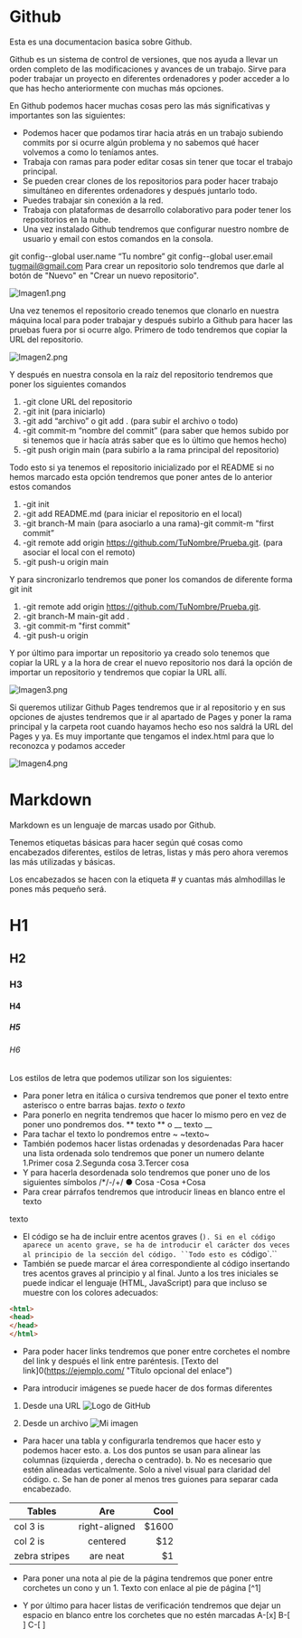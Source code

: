 # Github

Esta es una documentacion basica sobre Github.

Github es un sistema de control de versiones, que nos ayuda a llevar un orden completo de las modificaciones y avances de un trabajo. Sirve para poder trabajar un proyecto en diferentes ordenadores y poder acceder a lo que has hecho anteriormente con muchas más opciones.

En Github podemos hacer muchas cosas pero las más significativas y importantes son las siguientes:

- Podemos hacer que podamos tirar hacia atrás en un trabajo subiendo commits por si ocurre algún problema y no sabemos qué hacer volvemos a como lo teníamos antes.
- Trabaja con ramas para poder editar cosas sin tener que tocar el trabajo principal.
- Se pueden crear clones de los repositorios para poder hacer trabajo simultáneo en diferentes ordenadores y después juntarlo todo.
- Puedes trabajar sin conexión a la red.
- Trabaja con plataformas de desarrollo colaborativo para poder tener los repositorios en la nube.
- Una vez instalado Github tendremos que configurar nuestro nombre de usuario y email con estos comandos en la consola.

git config--global user.name “Tu nombre”
git config--global user.email tugmail@gmail.com
Para crear un repositorio solo tendremos que darle al botón de "Nuevo" en "Crear un nuevo repositorio".

![Imagen1.png](img/Imagen1.png)

Una vez tenemos el repositorio creado tenemos que clonarlo en nuestra máquina local para poder trabajar y después subirlo a Github para hacer las pruebas fuera por si ocurre algo. Primero de todo tendremos que copiar la URL del repositorio.

![Imagen2.png](img/Imagen2.png)

Y después en nuestra consola en la raíz del repositorio tendremos que poner los siguientes comandos

1. -git clone URL del repositorio
2. -git init (para iniciarlo)
3. -git add “archivo” o git add . (para subir el archivo o todo)
4. -git commit-m “nombre del commit” (para saber que hemos subido por si tenemos que ir hacía atrás saber que es lo último que hemos hecho)
5. -git push origin main (para subirlo a la rama principal del repositorio)

Todo esto si ya tenemos el repositorio inicializado por el README si no hemos marcado esta opción tendremos que poner antes de lo anterior estos comandos

1. -git init
2. -git add README.md (para iniciar el repositorio en el local)
3. -git branch-M main (para asociarlo a una rama)-git commit-m "first commit”
4. -git remote add origin https://github.com/TuNombre/Prueba.git. (para asociar el local con el remoto)
5. -git push-u origin main

Y para sincronizarlo tendremos que poner los comandos de diferente forma git init

1. -git remote add origin https://github.com/TuNombre/Prueba.git.
2. -git branch-M main-git add .
3. -git commit-m "first commit"
4. -git push-u origin

Y por último para importar un repositorio ya creado solo tenemos que copiar la URL y a la hora de crear el nuevo repositorio nos dará la opción de importar un repositorio y tendremos que copiar la URL allí.

![Imagen3.png](img/Imagen3.png)

Si queremos utilizar Github Pages tendremos que ir al repositorio y en sus opciones de ajustes tendremos que ir al apartado de Pages y poner la rama principal y la carpeta root cuando hayamos hecho eso nos saldrá la URL del Pages y ya. Es muy importante que tengamos el index.html para que lo reconozca y podamos acceder

![Imagen4.png](img/Imagen4.png)


# Markdown

Markdown es un lenguaje de marcas usado por Github.

Tenemos etiquetas básicas para hacer según qué cosas como encabezados diferentes, estilos de letras, listas y más pero ahora veremos las más utilizadas y básicas.

Los encabezados se hacen con la etiqueta # y cuantas más almhodillas le pones más pequeño será.
# H1
## H2
### H3
#### H4
##### H5
###### H6

Los estilos de letra que podemos utilizar son los siguientes:
- Para poner letra en itálica o cursiva tendremos que poner el texto entre asterisco o entre barras bajas.
*texto* o _texto_
- Para ponerlo en negrita tendremos que hacer lo mismo pero en vez de poner uno pondremos dos.
** texto ** o __ texto __
- Para tachar el texto lo pondremos entre ~
~texto~
- También podemos hacer listas ordenadas y desordenadas
Para hacer una lista ordenada solo tendremos que poner un numero delante
1.Primer cosa
2.Segunda cosa
3.Tercer cosa
- Y para hacerla desordenada solo tendremos que poner uno de los siguientes símbolos
/*/-/+/
● Cosa
-Cosa
+Cosa
- Para crear párrafos tendremos que introducir lineas en blanco entre el texto
  
texto
  
- El código se ha de incluir entre acentos graves (`). Si en el código aparece un acento grave, se ha de introducir el carácter dos veces al principio de la sección del código.
``Todo esto es `código`.``
- También se puede marcar el área correspondiente al código insertando tres acentos graves al principio y al final. Junto a los tres iniciales se puede indicar el lenguaje (HTML, JavaScript) para que incluso se muestre con los colores adecuados:
```html
<html>
<head>
</head>
</html>
```
- Para poder hacer links tendremos que poner entre corchetes el nombre del link y después el link entre paréntesis.
[Texto del link]0(https://ejemplo.com/ "Título opcional del enlace")

- Para introducir imágenes se puede hacer de dos formas diferentes

1. Desde una URL
![Logo de GitHub](https://github.githubassets.com/images/modules/logos_page/GitHub-Mark.png "GitHub Logo")

2. Desde un archivo
![Mi imagen](imagenes/foto.png "Mi foto")

- Para hacer una tabla y configurarla tendremos que hacer esto y podemos hacer esto.
a. Los dos puntos se usan para alinear las columnas (izquierda , derecha o centrado).
b. No es necesario que estén alineadas verticalmente. Solo a nivel visual para claridad del código.
c. Se han de poner al menos tres guiones para separar cada encabezado.

| Tables        | Are           | Cool  |
| ------------- |:-------------:| -----:|
| col 3 is      | right-aligned | $1600 |
| col 2 is      | centered      |   $12 |
| zebra stripes | are neat      |    $1 |

- Para poner una nota al pie de la página tendremos que poner entre corchetes un cono y un 1.
Texto con enlace al pie de página [^1]

- Y por último para hacer listas de verificación tendremos que dejar un espacio en blanco entre los corchetes que no estén marcadas
A-[x]
B-[ ]
C-[ ]
